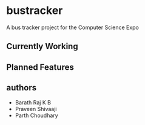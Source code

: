 # bustracker
A bus tracker project for the Computer Science Expo

## Currently Working

## Planned Features


## authors
- Barath Raj K B
- Praveen Shivaaji
- Parth Choudhary
